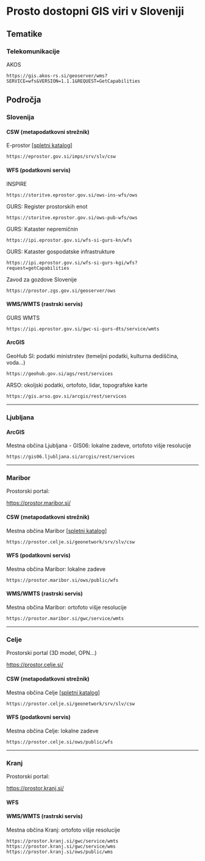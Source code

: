 # Prosto dostopni GIS viri v Sloveniji

## Tematike

### Telekomunikacije

AKOS

```
https://gis.akos-rs.si/geoserver/wms?SERVICE=wfs&VERSION=1.1.1&REQUEST=GetCapabilities
```

## Področja

### Slovenija


#### CSW (metapodatkovni strežnik)

E-prostor [[spletni katalog](https://eprostor.gov.si/imps/srv/eng/catalog.search)]

```
https://eprostor.gov.si/imps/srv/slv/csw
```


#### WFS (podatkovni servis)

INSPIRE

```
https://storitve.eprostor.gov.si/ows-ins-wfs/ows
```

GURS: Register prostorskih enot

```
https://storitve.eprostor.gov.si/ows-pub-wfs/ows
```

GURS: Kataster nepremičnin

```
https://ipi.eprostor.gov.si/wfs-si-gurs-kn/wfs
```


GURS: Kataster gospodatske infrastrukture

```
https://ipi.eprostor.gov.si/wfs-si-gurs-kgi/wfs?request=getCapabilities
```


Zavod za gozdove Slovenije

```
https://prostor.zgs.gov.si/geoserver/ows
```


#### WMS/WMTS (rastrski servis)

GURS WMTS

```
https://ipi.eprostor.gov.si/gwc-si-gurs-dts/service/wmts
```

#### ArcGIS

GeoHub SI: podatki ministrstev (temeljni podatki, kulturna dediščina, voda...)

```
https://geohub.gov.si/ags/rest/services
```


ARSO: okoljski podatki, ortofoto, lidar, topografske karte

```
https://gis.arso.gov.si/arcgis/rest/services
```

---

### Ljubljana

#### ArcGIS

Mestna občina Ljubljana - GIS06: lokalne zadeve, ortofoto višje resolucije

```
https://gis06.ljubljana.si/arcgis/rest/services
```

---

### Maribor

Prostorski portal:

https://prostor.maribor.si/


#### CSW (metapodatkovni strežnik)

Mestna občina Maribor [[spletni katalog](https://eprostor.gov.si/imps/srv/eng/catalog.search)]

```
https://prostor.celje.si/geonetwork/srv/slv/csw
```

#### WFS (podatkovni servis)

Mestna občina Maribor: lokalne zadeve

```
https://prostor.maribor.si/ows/public/wfs
```

#### WMS/WMTS (rastrski servis)

Mestna občina Maribor: ortofoto višje resolucije

```
https://prostor.maribor.si/gwc/service/wmts
```

---

### Celje

Prostorski portal (3D model, OPN...)

https://prostor.celje.si/

#### CSW (metapodatkovni strežnik)

Mestna občina Celje [[spletni katalog](https://eprostor.gov.si/imps/srv/eng/catalog.search)]

```
https://prostor.celje.si/geonetwork/srv/slv/csw
```

#### WFS (podatkovni servis)

Mestna občina Celje: lokalne zadeve

```
https://prostor.celje.si/ows/public/wfs
```

---

### Kranj

Prostorski portal:

https://prostor.kranj.si/


#### WFS



#### WMS/WMTS (rastrski servis)

Mestna občina Kranj: ortofoto višje resolucije

```
https://prostor.kranj.si/gwc/service/wmts
https://prostor.kranj.si/gwc/service/wms
https://prostor.kranj.si/ows/public/wms
```
